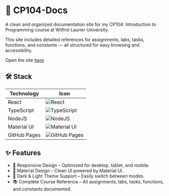 # 📘 CP104-Docs

A clean and organized documentation site for my CP104: Introduction to Programming course at Wilfrid Laurier University.

This site includes detailed references for assignments, labs, tasks, functions, and constants — all structured for easy browsing and accessibility.

Open the site [here](https://mohammadelhsn.github.io/CP104)

## 🛠️ Stack

| Technology  | Icon                                                              |
| ----------- | ----------------------------------------------------------------- |
| React       | ![React](https://go-skill-icons.vercel.app/api/icons?i=react)     |
| TypeScript  | ![TypeScript](https://go-skill-icons.vercel.app/api/icons?i=ts)   |
| NodeJS      | ![NodeJS](https://go-skill-icons.vercel.app/api/icons?i=nodejs)   |
| Material UI | ![Material UI](https://go-skill-icons.vercel.app/api/icons?i=mui) |
| GitHub Pages | ![GitHub Pages](https://go-skill-icons.vercel.app/api/icons?i=githubpages) |

## ✨ Features

- 📱 Responsive Design – Optimized for desktop, tablet, and mobile.
- 🎨 Material Design – Clean UI powered by Material UI.
- 🌙 Dark & Light Theme Support – Easily switch between modes.
- 📚 Complete Course Reference – All assignments, labs, tasks, functions, and constants documented.
